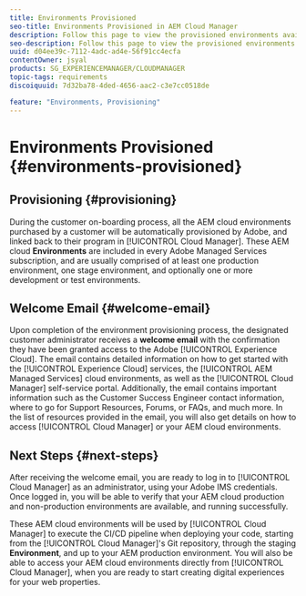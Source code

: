 ```yaml
---
title: Environments Provisioned
seo-title: Environments Provisioned in AEM Cloud Manager
description: Follow this page to view the provisioned environments available in Cloud Manager
seo-description: Follow this page to view the provisioned environments available in AEM Cloud Manager.
uuid: d04ee39c-7112-4adc-ad4e-56f91cc4ecfa
contentOwner: jsyal
products: SG_EXPERIENCEMANAGER/CLOUDMANAGER
topic-tags: requirements
discoiquuid: 7d32ba78-4ded-4656-aac2-c3e7cc0518de

feature: "Environments, Provisioning"
---
```


# Environments Provisioned {#environments-provisioned}

## Provisioning {#provisioning}

During the customer on-boarding process, all the AEM cloud environments purchased by a customer will be automatically provisioned by Adobe, and linked back to their program in [!UICONTROL Cloud Manager]. These AEM cloud **Environments** are included in every Adobe Managed Services subscription, and are usually comprised of at least one production environment, one stage environment, and optionally one or more development or test environments.

## Welcome Email {#welcome-email}

Upon completion of the environment provisioning process, the designated customer administrator receives a **welcome email** with the confirmation they have been granted access to the Adobe [!UICONTROL Experience Cloud]. The email contains detailed information on how to get started with the [!UICONTROL Experience Cloud] services, the [!UICONTROL AEM Managed Services] cloud environments, as well as the [!UICONTROL Cloud Manager] self-service portal. Additionally, the email contains important information such as the Customer Success Engineer contact information, where to go for Support Resources, Forums, or FAQs, and much more. In the list of resources provided in the email, you will also get details on how to access [!UICONTROL Cloud Manager] or your AEM cloud environments.

## Next Steps {#next-steps}

After receiving the welcome email, you are ready to log in to [!UICONTROL Cloud Manager] as an administrator, using your Adobe IMS credentials. Once logged in, you will be able to verify that your AEM cloud production and non-production environments are available, and running successfully.

These AEM cloud environments will be used by [!UICONTROL Cloud Manager] to execute the CI/CD pipeline when deploying your code, starting from the [!UICONTROL Cloud Manager]'s Git repository, through the staging **Environment**, and up to your AEM production environment. You will also be able to access your AEM cloud environments directly from [!UICONTROL Cloud Manager], when you are ready to start creating digital experiences for your web properties.
